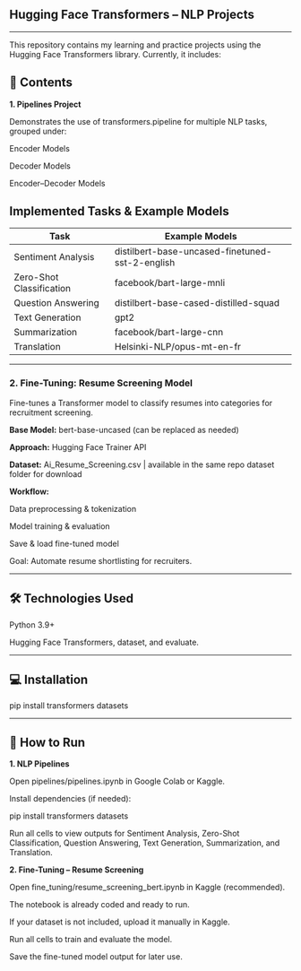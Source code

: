 ## **Hugging Face Transformers – NLP Projects**
---

This repository contains my learning and practice projects using the Hugging Face Transformers library.
Currently, it includes:

## **📌 Contents**
**1. Pipelines Project**

Demonstrates the use of transformers.pipeline for multiple NLP tasks, grouped under:

Encoder Models

Decoder Models

Encoder–Decoder Models

## **Implemented Tasks & Example Models**

| Task | Example Models |
|------|----------------|
| Sentiment Analysis | distilbert-base-uncased-finetuned-sst-2-english |
| Zero-Shot Classification | facebook/bart-large-mnli |
| Question Answering | distilbert-base-cased-distilled-squad |
| Text Generation | gpt2 |
| Summarization | facebook/bart-large-cnn |
| Translation | Helsinki-NLP/opus-mt-en-fr |


----

### **2. Fine-Tuning: Resume Screening Model**

Fine-tunes a Transformer model to classify resumes into categories for recruitment screening.

**Base Model:** bert-base-uncased (can be replaced as needed)

**Approach:** Hugging Face Trainer API

**Dataset:** Ai_Resume_Screening.csv | available in the same repo dataset folder for download

**Workflow:**

Data preprocessing & tokenization

Model training & evaluation

Save & load fine-tuned model

Goal: Automate  resume shortlisting for recruiters.

------

##  **🛠 Technologies Used**

Python 3.9+

Hugging Face Transformers, dataset, and evaluate.

-------

##  **💻 Installation**
pip install transformers datasets

-----

## **🚀 How to Run**
**1. NLP Pipelines**

Open pipelines/pipelines.ipynb in Google Colab or Kaggle.

Install dependencies (if needed):

pip install transformers datasets


Run all cells to view outputs for Sentiment Analysis, Zero-Shot Classification, Question Answering, Text Generation, Summarization, and Translation.

**2. Fine-Tuning – Resume Screening**

Open fine_tuning/resume_screening_bert.ipynb in Kaggle (recommended).

The notebook is already coded and ready to run.

If your dataset is not included, upload it manually in Kaggle.

Run all cells to train and evaluate the model.

Save the fine-tuned model output for later use.
